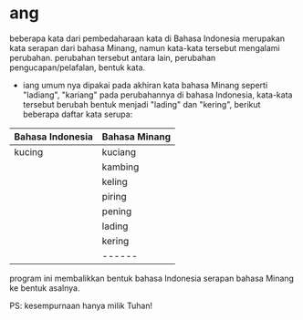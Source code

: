 # ang

beberapa kata dari pembedaharaan kata di Bahasa Indonesia merupakan
kata serapan dari bahasa Minang, namun kata-kata tersebut mengalami perubahan.
perubahan tersebut antara lain, perubahan pengucapan/pelafalan, bentuk kata.

- iang umum nya dipakai pada akhiran kata bahasa Minang seperti "ladiang", "kariang"
 	pada perubahannya di bahasa Indonesia, kata-kata tersebut berubah bentuk menjadi
	"lading" dan "kering", berikut beberapa daftar kata serupa:


| Bahasa Indonesia |  	Bahasa Minang |
|------------------| -----------------|
|	kucing |							kuciang|
	|kambing 						|kambiang|
	|keling| 							kaliang|
	|piring							|piriang|
	|pening|							paniang|
	|lading 							|ladiang|
	|kering|							kariang|
	|------|---------------------|

program ini membalikkan bentuk bahasa Indonesia serapan bahasa Minang ke bentuk asalnya.

PS: kesempurnaan hanya milik Tuhan!


